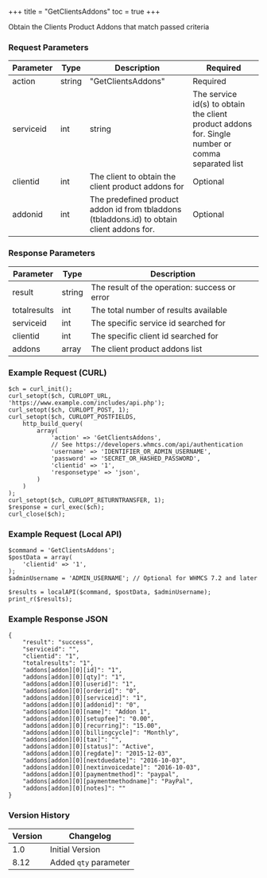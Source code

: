 +++
title = "GetClientsAddons"
toc = true
+++

Obtain the Clients Product Addons that match passed criteria

### Request Parameters

| Parameter | Type | Description | Required |
| --------- | ---- | ----------- | -------- |
| action | string | "GetClientsAddons" | Required |
| serviceid | int|string | The service id(s) to obtain the client product addons for. Single number or comma separated list | Optional |
| clientid | int | The client to obtain the client product addons for | Optional |
| addonid | int | The predefined product addon id from tbladdons (tbladdons.id) to obtain client addons for. | Optional |

### Response Parameters

| Parameter | Type | Description |
| --------- | ---- | ----------- |
| result | string | The result of the operation: success or error |
| totalresults | int | The total number of results available |
| serviceid | int | The specific service id searched for |
| clientid | int | The specific client id searched for |
| addons | array | The client product addons list |


### Example Request (CURL)

```
$ch = curl_init();
curl_setopt($ch, CURLOPT_URL, 'https://www.example.com/includes/api.php');
curl_setopt($ch, CURLOPT_POST, 1);
curl_setopt($ch, CURLOPT_POSTFIELDS,
    http_build_query(
        array(
            'action' => 'GetClientsAddons',
            // See https://developers.whmcs.com/api/authentication
            'username' => 'IDENTIFIER_OR_ADMIN_USERNAME',
            'password' => 'SECRET_OR_HASHED_PASSWORD',
            'clientid' => '1',
            'responsetype' => 'json',
        )
    )
);
curl_setopt($ch, CURLOPT_RETURNTRANSFER, 1);
$response = curl_exec($ch);
curl_close($ch);
```


### Example Request (Local API)

```
$command = 'GetClientsAddons';
$postData = array(
    'clientid' => '1',
);
$adminUsername = 'ADMIN_USERNAME'; // Optional for WHMCS 7.2 and later

$results = localAPI($command, $postData, $adminUsername);
print_r($results);
```


### Example Response JSON

```
{
    "result": "success",
    "serviceid": "",
    "clientid": "1",
    "totalresults": "1",
    "addons[addon][0][id]": "1",
    "addons[addon][0][qty]": "1",
    "addons[addon][0][userid]": "1",
    "addons[addon][0][orderid]": "0",
    "addons[addon][0][serviceid]": "1",
    "addons[addon][0][addonid]": "0",
    "addons[addon][0][name]": "Addon 1",
    "addons[addon][0][setupfee]": "0.00",
    "addons[addon][0][recurring]": "15.00",
    "addons[addon][0][billingcycle]": "Monthly",
    "addons[addon][0][tax]": "",
    "addons[addon][0][status]": "Active",
    "addons[addon][0][regdate]": "2015-12-03",
    "addons[addon][0][nextduedate]": "2016-10-03",
    "addons[addon][0][nextinvoicedate]": "2016-10-03",
    "addons[addon][0][paymentmethod]": "paypal",
    "addons[addon][0][paymentmethodname]": "PayPal",
    "addons[addon][0][notes]": ""
}
```


### Version History

| Version | Changelog |
| ------- | --------- |
| 1.0 | Initial Version |
| 8.12 | Added `qty` parameter |
